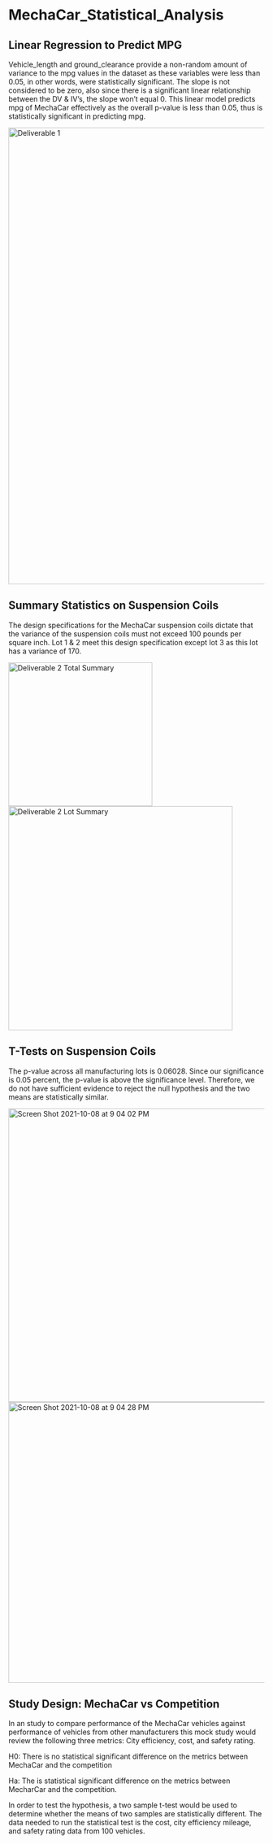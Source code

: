 # MechaCar_Statistical_Analysis
## Linear Regression to Predict MPG
Vehicle_length and ground_clearance provide a non-random amount of variance to the mpg values in the dataset as these variables were less than 0.05, in other words, were statistically significant. The slope is not considered to be zero, also since there is a significant linear relationship between the DV & IV’s, the slope won’t equal 0. This linear model predicts mpg of MechaCar effectively as the overall p-value is less than 0.05, thus is statistically significant in predicting mpg.

<img width="899" alt="Deliverable 1" src="https://user-images.githubusercontent.com/86024512/136638302-f202a004-a0de-47a8-b5d9-cf270884c32f.png">

## Summary Statistics on Suspension Coils
The design specifications for the MechaCar suspension coils dictate that the variance of the suspension coils must not exceed 100 pounds per square inch. Lot 1 & 2 meet this design specification except lot 3 as this lot has a variance of 170.

<img width="283" alt="Deliverable 2 Total Summary" src="https://user-images.githubusercontent.com/86024512/136638321-a1e9f664-56aa-43ad-a8a7-1d5b2f4aeb05.png">

<img width="441" alt="Deliverable 2 Lot Summary" src="https://user-images.githubusercontent.com/86024512/136638313-a1b6a92c-9df0-4609-a441-f9f98119a46c.png">

## T-Tests on Suspension Coils
The p-value across all manufacturing lots is 0.06028. Since our significance is 0.05 percent, the p-value is above the significance level. Therefore, we do not have sufficient evidence to reject the null hypothesis and the two means are statistically similar.

<img width="578" alt="Screen Shot 2021-10-08 at 9 04 02 PM" src="https://user-images.githubusercontent.com/86024512/136638438-29886d67-16c3-431a-851f-c48694438a9f.png">
<img width="553" alt="Screen Shot 2021-10-08 at 9 04 28 PM" src="https://user-images.githubusercontent.com/86024512/136638441-054ef0d0-bd88-4504-8b5f-213dc691b0e3.png">

## Study Design: MechaCar vs Competition
In an study to compare performance of the MechaCar vehicles against performance of vehicles from other manufacturers this mock study would review the following three metrics: 
City efficiency, cost, and safety rating.

H0: There is no statistical significant difference on the metrics between MechaCar and the competition

Ha: The is statistical significant difference on the metrics between MecharCar and the competition.

In order to test the hypothesis, a two sample t-test would be used to determine whether the means of two samples are statistically different. The data needed to run the statistical test is the cost, city efficiency mileage, and safety rating data from 100 vehicles.
